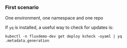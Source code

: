 ### First scenario
One environment, one namespace and one repo

If `yq` is installed, a useful way to check for updates is:
```
kubectl -n fluxdemo-dev get deploy kcheck -oyaml | yq .metadata.generation
```

